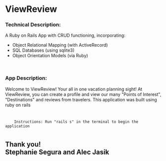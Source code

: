 # ViewReview
### Technical Description: 
A Ruby on Rails App with CRUD functioning, incorporating:
* Object Relational Mapping (with ActiveRecord)
* SQL Databases (using sqlite3)
* Object Orientation Models (via Ruby)

<br />

### App Description:
Welcome to ViewReview! Your all in one vacation planning sight! At ViewReview, you can create a profile and view our many "Points of Interest", "Destinations" and reviews from travelers. This application was built using ruby on rails
#
        Instructions: Run "rails s" in the terminal to begin the application
#

## Thank you! <br> Stephanie Segura and Alec Jasik
